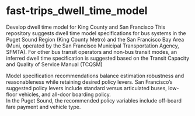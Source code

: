 # fast-trips_dwell_time_model
Develop dwell time model for King County and San Francisco
This repository suggests dwell time model specifications for bus systems in the Puget Sound Region (King County Metro) and the San Francisco Bay Area (Muni, operated by the San Francisco Municipal Transportation Agency, SFMTA). 
For other bus transit operators and non-bus transit modes, an inferred dwell time specification is suggested based on the Transit Capacity and Quality of Service Manual (TCQSM)

Model specification recommendations balance estimation robustness and reasonableness while retaining desired policy levers. 
San Francisco’s suggested policy levers include standard versus articulated buses, low-floor vehicles, and all-door boarding policy.  
In the Puget Sound, the recommended policy variables include off-board fare payment and vehicle type.
